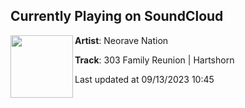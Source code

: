 ## Currently Playing on SoundCloud

[<img align="left" width="100" src="https://i1.sndcdn.com/artworks-pL9WKanmbpgkcq9a-2qzpIQ-t500x500.jpg">](https://soundcloud.com/neoravenation/303-family-reunion-hartshorn)

**Artist**: Neorave Nation 

**Track**: 303 Family Reunion | Hartshorn

Last updated at 09/13/2023 10:45
